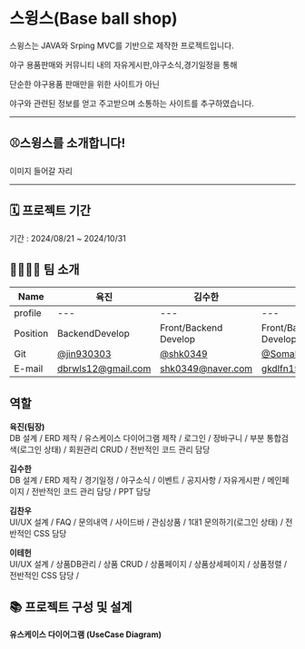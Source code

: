 **스윙스(Base ball shop)**
=============
스윙스는 JAVA와 Srping MVC를 기반으로 제작한 프로젝트입니다.

야구 용품판매와 커뮤니티 내의 자유게시판,야구소식,경기일정을 통해 

단순한 야구용품 판매만을 위한 사이트가 아닌

야구와 관련된 정보를 얻고 주고받으며 소통하는 사이트를 추구하였습니다.

---
**⚾스윙스를 소개합니다!**
-------------

이미지 들어갈 자리

---
🗓️ 프로젝트 기간
-------------
기간 : 2024/08/21 ~ 2024/10/31

👨‍👩‍👧‍👦 팀 소개
-------------
|Name|육진|김수한|김찬우|이태헌|
|---| ---  | ---  | ---      | ---   |
|profile| ---  | ---  | ---   |--- |
|Position|BackendDevelop|Front/Backend<br>Develop|Front/Backend<br>Develop|Front/Backend<br>Develop|
|Git|[@jin930303](https://github.com/jin930303)|[@shk0349](https://github.com/shk0349)|[@Somallcool](https://github.com/Somallcool)|[@TaeHoen-Lee](https://github.com/TaeHeon-Lee1)|
|E-mail|<dbrwls12@gmail.com>|<shk0349@naver.com>|<gkdlfn1578@naver.com>|<dlxojs1924@naver.com>|

 역할
 -------------
**육진(팀장)**<br>
DB 설계 / ERD 제작 / 유스케이스 다이어그램 제작 / 로그인 / 장바구니 / 부분 통합검색(로그인 상태) / 회원관리 CRUD /  전반적인 코드 관리 담당  

**김수한**<br>
DB 설계 / ERD 제작 / 경기일정 / 야구소식 / 이벤트 / 공지사항 / 자유게시판 / 메인페이지 / 전반적인 코드 관리 담당 / PPT 담당

**김찬우**<br>
UI/UX 설계 / FAQ / 문의내역 / 사이드바 / 관심상품 / 1대1 문의하기(로그인 상태) / 전반적인 CSS 담당

**이테헌**<br>
UI/UX 설계 / 상품DB관리 / 상품 CRUD / 상품페이지 / 상품상세페이지 / 상품정렬 / 전반적인 CSS 담당 /

📚 프로젝트 구성 및 설계
-------------
**유스케이스 다이어그램 (UseCase Diagram)**
